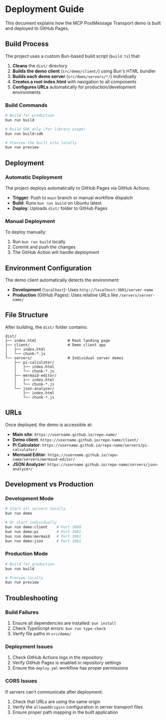 # Deployment Guide

This document explains how the MCP PostMessage Transport demo is built and deployed to GitHub Pages.

## Build Process

The project uses a custom Bun-based build script (`build.ts`) that:

1. **Cleans** the `dist/` directory
2. **Builds the demo client** (`src/demo/client/`) using Bun's HTML bundler
3. **Builds each demo server** (`src/demo/servers/*/`) individually
4. **Creates a root index.html** with navigation to all components
5. **Configures URLs** automatically for production/development environments

### Build Commands

```bash
# Build for production
bun run build

# Build SDK only (for library usage)
bun run build:sdk

# Preview the built site locally
bun run preview
```

## Deployment

### Automatic Deployment

The project deploys automatically to GitHub Pages via GitHub Actions:

- **Trigger**: Push to `main` branch or manual workflow dispatch
- **Build**: Runs `bun run build` on Ubuntu latest
- **Deploy**: Uploads `dist/` folder to GitHub Pages

### Manual Deployment

To deploy manually:

1. Run `bun run build` locally
2. Commit and push the changes
3. The GitHub Action will handle deployment

## Environment Configuration

The demo client automatically detects the environment:

- **Development** (`localhost`): Uses `http://localhost:3001/server-name`
- **Production** (GitHub Pages): Uses relative URLs like `/servers/server-name/`

## File Structure

After building, the `dist/` folder contains:

```
dist/
├── index.html              # Root landing page
├── client/                 # Demo client app
│   ├── index.html
│   └── chunk-*.js
└── servers/                # Individual server demos
    ├── pi-calculator/
    │   ├── index.html
    │   └── chunk-*.js
    ├── mermaid-editor/
    │   ├── index.html
    │   └── chunk-*.js
    └── json-analyzer/
        ├── index.html
        └── chunk-*.js
```

## URLs

Once deployed, the demo is accessible at:

- **Main site**: `https://username.github.io/repo-name/`
- **Demo client**: `https://username.github.io/repo-name/client/`
- **Pi Calculator**: `https://username.github.io/repo-name/servers/pi-calculator/`
- **Mermaid Editor**: `https://username.github.io/repo-name/servers/mermaid-editor/`
- **JSON Analyzer**: `https://username.github.io/repo-name/servers/json-analyzer/`

## Development vs Production

### Development Mode
```bash
# Start all servers locally
bun run demo

# Or start individually
bun run demo:client    # Port 3000
bun run demo:pi        # Port 3001
bun run demo:mermaid   # Port 3001
bun run demo:json      # Port 3001
```

### Production Mode
```bash
# Build for production
bun run build

# Preview locally
bun run preview
```

## Troubleshooting

### Build Failures

1. Ensure all dependencies are installed: `bun install`
2. Check TypeScript errors: `bun run type-check`
3. Verify file paths in `src/demo/`

### Deployment Issues

1. Check GitHub Actions logs in the repository
2. Verify GitHub Pages is enabled in repository settings
3. Ensure the `deploy.yml` workflow has proper permissions

### CORS Issues

If servers can't communicate after deployment:

1. Check that URLs are using the same origin
2. Verify the `allowedOrigins` configuration in server transport files
3. Ensure proper path mapping in the built application